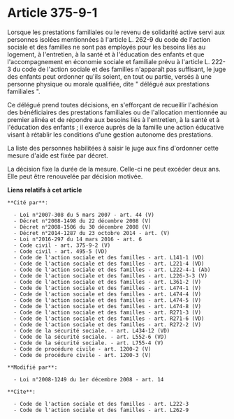 # Article 375-9-1

Lorsque les prestations familiales ou le revenu de solidarité active servi aux personnes isolées mentionnées à l'article L.
262-9 du code de l'action sociale et des familles ne sont pas employés pour les besoins liés au logement, à l'entretien, à la
santé et à l'éducation des enfants et que l'accompagnement en économie sociale et familiale prévu à l'article L. 222-3 du
code de l'action sociale et des familles n'apparaît pas suffisant, le juge des enfants peut ordonner qu'ils soient, en tout
ou partie, versés à une personne physique ou morale qualifiée, dite " délégué aux prestations familiales ". 

Ce délégué prend toutes décisions, en s'efforçant de recueillir l'adhésion des bénéficiaires des prestations familiales ou de
l'allocation mentionnée au premier alinéa et de répondre aux besoins liés à l'entretien, à la santé et à l'éducation des
enfants ; il exerce auprès de la famille une action éducative visant à rétablir les conditions d'une gestion autonome des
prestations. 

La liste des personnes habilitées à saisir le juge aux fins d'ordonner cette mesure d'aide est fixée par décret. 

La décision fixe la durée de la mesure. Celle-ci ne peut excéder deux ans. Elle peut être renouvelée par décision motivée.

**Liens relatifs à cet article**

	**Cité par**:

	  - Loi n°2007-308 du 5 mars 2007 - art. 44 (V)
	  - Décret n°2008-1498 du 22 décembre 2008 (V)
	  - Décret n°2008-1506 du 30 décembre 2008 (V)
	  - Décret n°2014-1287 du 23 octobre 2014 - art. (V)
	  - Loi n°2016-297 du 14 mars 2016 - art. 6
	  - Code civil - art. 375-9-2 (V)
	  - Code civil - art. 495-5 (VD)
	  - Code de l'action sociale et des familles - art. L141-1 (VD)
	  - Code de l'action sociale et des familles - art. L221-4 (VD)
	  - Code de l'action sociale et des familles - art. L222-4-1 (Ab)
	  - Code de l'action sociale et des familles - art. L226-3-3 (V)
	  - Code de l'action sociale et des familles - art. L361-2 (V)
	  - Code de l'action sociale et des familles - art. L474-1 (V)
	  - Code de l'action sociale et des familles - art. L474-4 (V)
	  - Code de l'action sociale et des familles - art. L474-5 (V)
	  - Code de l'action sociale et des familles - art. L474-8 (V)
	  - Code de l'action sociale et des familles - art. R271-3 (V)
	  - Code de l'action sociale et des familles - art. R271-6 (VD)
	  - Code de l'action sociale et des familles - art. R272-2 (V)
	  - Code de la sécurité sociale. - art. L434-12 (VD)
	  - Code de la sécurité sociale. - art. L552-6 (VD)
	  - Code de la sécurité sociale. - art. L755-4 (V)
	  - Code de procédure civile - art. 1200-2 (V)
	  - Code de procédure civile - art. 1200-3 (V)

	**Modifié par**:

	  - Loi n°2008-1249 du 1er décembre 2008 - art. 14

	**Cite**:

	  - Code de l'action sociale et des familles - art. L222-3
	  - Code de l'action sociale et des familles - art. L262-9
